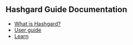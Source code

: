 ## Hashgard Guide  Documentation



- [What is Hashgard?](introduction.md)
- [User guide](/learn/UsersGuide/README.md)
- [Learn](/learn/Guide/README.md)
